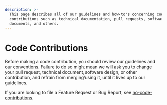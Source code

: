 ```yaml
---
description: >-
  This page describes all of our guidelines and how-to's concerning code
  contributions such as technical documentation, pull requests, software design
  documents, and others.
---
```


# Code Contributions

Before making a code contribution, you should review our guidelines and our conventions. Failure to do so might mean we will ask you to change your pull request, technical document, software design, or other contribution, and refrain from merging/using it, until it lives up to our guidelines.

If you are looking to file a Feature Request or Bug Report, see [no-code-contributions](../no-code-contributions/ "mention").
